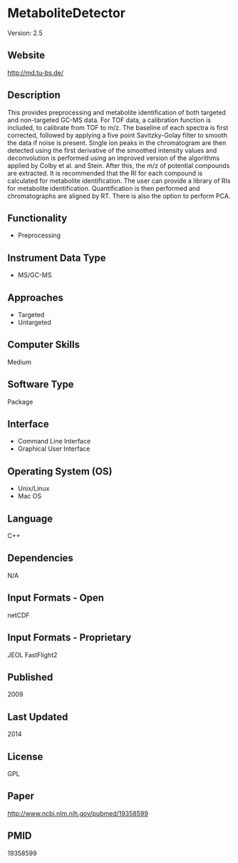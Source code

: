 # MetaboliteDetector
Version: 2.5

## Website
http://md.tu-bs.de/

## Description
This provides preprocessing and metabolite identification of both targeted and non-targeted GC-MS data. For TOF data, a calibration function is included, to calibrate from TOF to m/z. The baseline of each spectra is first corrected, followed by applying a five point Savitzky-Golay filter to smooth the data if noise is present. Single ion peaks in the chromatogram are then detected using the first derivative of the smoothed intensity values and deconvolution is performed using an improved version of the algorithms applied by Colby et al. and Stein. After this, the m/z of potential compounds are extracted. It is recommended that the RI for each compound is calculated for metabolite identification. The user can provide a library of RIs for metabolite identification. Quantification is then performed and chromatographs are aligned by RT. There is also the option to perform PCA.

## Functionality
- Preprocessing

## Instrument Data Type
- MS/GC-MS

## Approaches
- Targeted
- Untargeted

## Computer Skills
Medium

## Software Type
Package

## Interface
- Command Line Interface
- Graphical User Interface

## Operating System (OS)
- Unix/Linux
- Mac OS

## Language
C++

## Dependencies
N/A

## Input Formats - Open
netCDF

## Input Formats - Proprietary
JEOL FastFlight2

## Published
2009

## Last Updated
2014

## License
GPL

## Paper
http://www.ncbi.nlm.nih.gov/pubmed/19358599

## PMID
19358599
